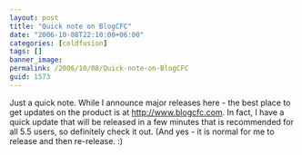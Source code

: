 ```yaml
---
layout: post
title: "Quick note on BlogCFC"
date: "2006-10-08T22:10:00+06:00"
categories: [coldfusion]
tags: []
banner_image: 
permalink: /2006/10/08/Quick-note-on-BlogCFC
guid: 1573
---
```


Just a quick note. While I announce major releases here - the best place to get updates on the product is at <a href="http://www.blogcfc.com">http://www.blogcfc.com</a>. In fact, I have a quick update that will be released in a few minutes that is recommended for all 5.5 users, so definitely check it out. (And yes - it is normal for me to release and then re-release. :)